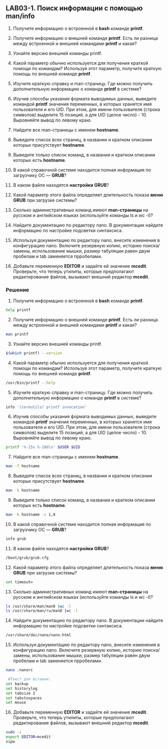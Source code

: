 ## LAB03-1. Поиск информации с помощью man/info

1. Получите информацию о встроенной в **bash** команде **printf**.

2. Получите информацию о внешней команде **printf**. Есть ли разница между встроенной и внешней командами **printf** и какая?

3. Узнайте версию внешней команды printf.

4. Какой параметр обычно используется для получения краткой помощи по командам? Используя этот параметр, получите краткую помощь по внешней команде **printf**.

5. Изучите краткую справку и man-страницу. Где можно получить дополнительную информацию о команде **printf** в системе?

6. Изучив способы указания формата выводимых данных, выведите командой **printf** значения переменных, в которых хранятся имя пользователя и его UID. При этом, для имени пользователя (строка символов) выделите 15 позиций, а для UID (целое число) - 10. Выровняйте вывод по левому краю. 

7. Найдите все man-страницы с именем **hostname**.

8. Выведите список всех страниц, в названии и кратком описании которых присутствует **hostname**.

9. Выведите только список команд, в названии и кратком описании которых есть **hostname**.

10.  В какой справочной системе находится полная информация по загрузчику ОС — **GRUB**?

11. В каком файле находятся **настройки GRUB**?

12. Какой параметр этого файла определяет длительность показа **меню GRUB** при загрузке системы?

13. Сколько административных команд имеют **man-страницы** на русском и английском языках (используйте команды ls и wc -l)?

14. Найдите документацию по редактору nano. В документации найдите информацию по настройке подсветки синтаксиса.

15. Используя документацию по редактору nano, внесите изменения в конфигурацию nano. Включите резервную копию, историю поиска/замены, использование мышки, размер табуляции равен двум пробелам и tab заменяется прробелами.

16. Добавьте переменную **EDITOR** и задайте ей значение **mcedit**. Проверьте, что теперь утилиты, которые предполагают редактирование файлов, вызывают внешний редактор **mcedit**.


### Решение

1. Получите информацию о встроенной в **bash** команде **printf**.

```bash
help printf
```

2. Получите информацию о внешней команде **printf**. Есть ли разница между встроенной и внешней командами **printf** и какая?

```bash
man printf
```

3. Узнайте версию внешней команды printf.

```bash
$(which printf) --version
```

4. Какой параметр обычно используется для получения краткой помощи по командам? Используя этот параметр, получите краткую помощь по внешней команде **printf**.

```bash
/usr/bin/printf --help
```

5. Изучите краткую справку и man-страницу. Где можно получить дополнительную информацию о команде **printf** в системе?

```bash
info '(coreutils) printf invocation'
```

6. Изучив способы указания формата выводимых данных, выведите командой **printf** значения переменных, в которых хранятся имя пользователя и его UID. При этом, для имени пользователя (строка символов) выделите 15 позиций, а для UID (целое число) - 10. Выровняйте вывод по левому краю. 

```bash
printf '%-15s %-10d\n' $USER $UID
```

7. Найдите все man-страницы с именем **hostname**.

```bash
man -f hostname
```

8. Выведите список всех страниц, в названии и кратком описании которых присутствует **hostname**.

```bash
man -k hostname
```

9. Выведите только список команд, в названии и кратком описании которых есть **hostname**.

```bash
man -k hostname -s 1,8
```

10.  В какой справочной системе находится полная информация по загрузчику ОС — **GRUB**?

```bash
info grub
```

11. В каком файле находятся **настройки GRUB**?

```bash
/boot/grub/grub.cfg
```

12. Какой параметр этого файла определяет длительность показа **меню GRUB** при загрузке системы?

```bash
set timeout=
```

13. Сколько административных команд имеют **man-страницы** на русском и английском языках (используйте команды ls и wc -l)?

```bash
ls /usr/share/man/man8 |wc -l
ls /usr/share/man/ru/man8 |wc -l
```

14. Найдите документацию по редактору nano. В документации найдите информацию по настройке подсветки синтаксиса.

```bash
/usr/share/doc/nano/nano.html
```

15. Используя документацию по редактору nano, внесите изменения в конфигурацию nano. Включите резервную копию, историю поиска/замены, использование мышки, размер табуляции равен двум пробелам и tab заменяется прробелами.

```bash
nano .nanorc
```

```bash
 #Текст для вставки:
set backup
set historylog
set tabsize 2
set tabstospaces
set mouse
```

16. Добавьте переменную **EDITOR** и задайте ей значение **mcedit**. Проверьте, что теперь утилиты, которые предполагают редактирование файлов, вызывают внешний редактор **mcedit**.

```bash
sudo -i
export EDITOR=mcedit
vipw
```

